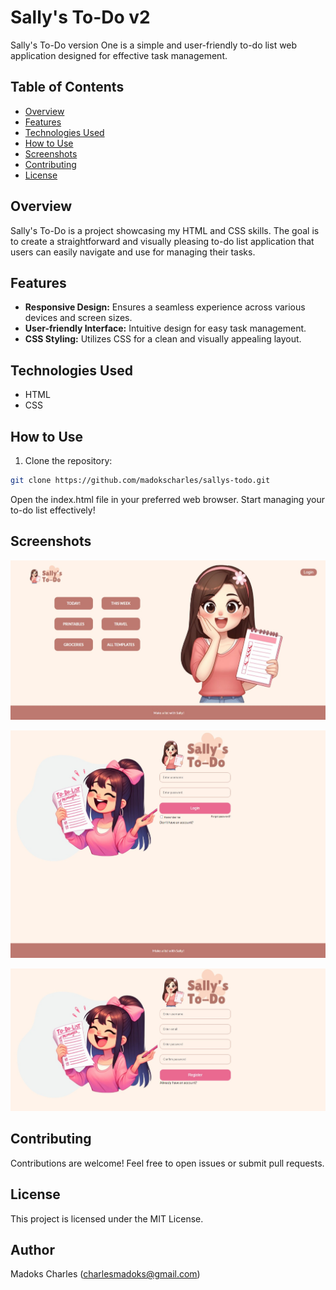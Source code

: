 # Sally's To-Do v2

Sally's To-Do version One is a simple and user-friendly to-do list web application designed for effective task management.

## Table of Contents

- [Overview](#overview)
- [Features](#features)
- [Technologies Used](#technologies-used)
- [How to Use](#how-to-use)
- [Screenshots](#screenshots)
- [Contributing](#contributing)
- [License](#license)

## Overview

Sally's To-Do is a project showcasing my HTML and CSS skills. The goal is to create a straightforward and visually pleasing to-do list application that users can easily navigate and use for managing their tasks.

## Features

- **Responsive Design:** Ensures a seamless experience across various devices and screen sizes.
- **User-friendly Interface:** Intuitive design for easy task management.
- **CSS Styling:** Utilizes CSS for a clean and visually appealing layout.

## Technologies Used

- HTML
- CSS

## How to Use

1. Clone the repository:

```bash
git clone https://github.com/madokscharles/sallys-todo.git
```
Open the index.html file in your preferred web browser.
Start managing your to-do list effectively!

## Screenshots
![Home Page](https://github.com/madokscharles/sally-s-to-do/blob/main/images/Homepage.jpeg)

![Login Page](https://github.com/madokscharles/sally-s-to-do/blob/main/images/Login.jpeg)

![Login Page](https://github.com/madokscharles/sally-s-to-do/blob/main/images/Register.jpeg)

## Contributing
Contributions are welcome! Feel free to open issues or submit pull requests.

## License
This project is licensed under the MIT License.

## Author
Madoks Charles (charlesmadoks@gmail.com)